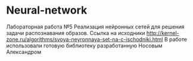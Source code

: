 # Neural-network
Лабораторная работа №5
Реализация нейронных сетей для решения задачи распознавания образов.
Ссылка на исходники http://kernel-zone.ru/algorithms/svoya-neyronnaya-set-na-c-ischodniki.html
В работе использовали готовую библиотеку разработанную Носовым Александром
